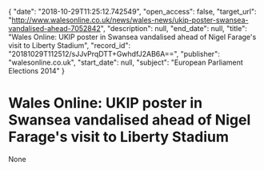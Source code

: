 {
  "date": "2018-10-29T11:25:12.742549", 
  "open_access": false, 
  "target_url": "http://www.walesonline.co.uk/news/wales-news/ukip-poster-swansea-vandalised-ahead-7052842", 
  "description": null, 
  "end_date": null, 
  "title": "Wales Online: UKIP poster in Swansea vandalised ahead of Nigel Farage's visit to Liberty Stadium", 
  "record_id": "20181029T112512/sJJvPrqDTT+GwhdfJ2AB6A==", 
  "publisher": "walesonline.co.uk", 
  "start_date": null, 
  "subject": "European Parliament Elections 2014"
}

# Wales Online: UKIP poster in Swansea vandalised ahead of Nigel Farage's visit to Liberty Stadium

None